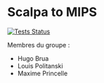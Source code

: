 # Scalpa to MIPS

[![Tests Status](https://img.shields.io/drone/build/lpolitanski/scalpa-to-mips?label=tests&server=https%3A%2F%2Fdrone.princelle.org)](https://drone.princelle.org/lpolitanski/scalpa-to-mips)

Membres du groupe :

- Hugo Brua
- Louis Politanski
- Maxime Princelle